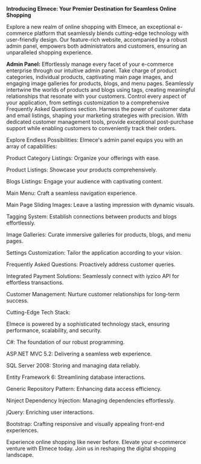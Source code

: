 **Introducing EImece: Your Premier Destination for Seamless Online Shopping**

Explore a new realm of online shopping with EImece, an exceptional e-commerce platform that seamlessly blends cutting-edge technology with user-friendly design. Our feature-rich website, accompanied by a robust admin panel, empowers both administrators and customers, ensuring an unparalleled shopping experience.

**Admin Panel:**
Effortlessly manage every facet of your e-commerce enterprise through our intuitive admin panel. Take charge of product categories, individual products, captivating main page images, and engaging image galleries for products, blogs, and menu pages. Seamlessly intertwine the worlds of products and blogs using tags, creating meaningful relationships that resonate with your customers. Control every aspect of your application, from settings customization to a comprehensive Frequently Asked Questions section. Harness the power of customer data and email listings, shaping your marketing strategies with precision. With dedicated customer management tools, provide exceptional post-purchase support while enabling customers to conveniently track their orders.

Explore Endless Possibilities:
EImece's admin panel equips you with an array of capabilities:

Product Category Listings: Organize your offerings with ease.

Product Listings: Showcase your products comprehensively.

Blogs Listings: Engage your audience with captivating content.

Main Menu: Craft a seamless navigation experience.

Main Page Sliding Images: Leave a lasting impression with dynamic visuals.

Tagging System: Establish connections between products and blogs effortlessly.

Image Galleries: Curate immersive galleries for products, blogs, and menu pages.

Settings Customization: Tailor the application according to your vision.

Frequently Asked Questions: Proactively address customer queries.

Integrated Payment Solutions: Seamlessly connect with iyzico API for effortless transactions.

Customer Management: Nurture customer relationships for long-term success.

Cutting-Edge Tech Stack:

EImece is powered by a sophisticated technology stack, ensuring performance, scalability, and security.


C#: The foundation of our robust programming.

ASP.NET MVC 5.2: Delivering a seamless web experience.

SQL Server 2008: Storing and managing data reliably.

Entity Framework 6: Streamlining database interactions.

Generic Repository Pattern: Enhancing data access efficiency.

Ninject Dependency Injection: Managing dependencies effortlessly.

jQuery: Enriching user interactions.

Bootstrap: Crafting responsive and visually appealing front-end experiences.

Experience online shopping like never before. Elevate your e-commerce venture with EImece today. Join us in reshaping the digital shopping landscape.





